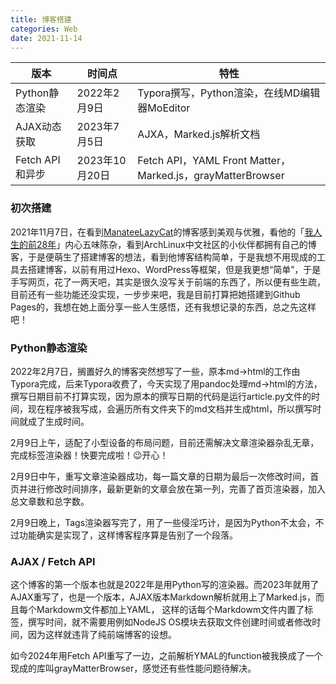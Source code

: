 ```yaml
---
title: 博客搭建
categories: Web
date: 2021-11-14
---
```


 | 版本|时间点 |特性
 | --- | --- | --- |
 | Python静态渲染 |2022年2月9日|Typora撰写，Python渲染，在线MD编辑器MoEditor|
 | AJAX动态获取 |  2023年7月5日|AJXA，Marked.js解析文档|
 | Fetch API和异步 |  2023年10月20日|Fetch API，YAML Front Matter，Marked.js，grayMatterBrowser|

### 初次搭建

2021年11月7日，在看到[ManateeLazyCat](https://manateelazycat.github.io/index.html)的博客感到美观与优雅，看他的「[我人生的前28年](https://manateelazycat.github.io/life/2016/03/03/my-life-before-28-years.html)」内心五味陈杂，看到ArchLinux中文社区的小伙伴都拥有自己的博客，于是便萌生了搭建博客的想法，看到他博客结构简单，于是我想不用现成的工具去搭建博客，以前有用过Hexo、WordPress等框架，但是我更想“简单”，于是手写网页，花了一两天吧，其实是很久没写关于前端的东西了，所以便有些生疏，目前还有一些功能还没实现，一步步来吧，我是目前打算把她搭建到Github Pages的，我想在她上面分享一些人生感悟，还有我想记录的东西，总之先这样吧！

### Python静态渲染

2022年2月7日，搁置好久的博客突然想写了一些，原本md->html的工作由Typora完成，后来Typora收费了，今天实现了用pandoc处理md->html的方法，撰写日期目前不打算实现，因为原本的撰写日期的代码是运行article.py文件的时间，现在程序被我写成，会遍历所有文件夹下的md文档并生成html，所以撰写时间就成了生成时间。

2月9日上午，适配了小型设备的布局问题，目前还需解决文章渲染器杂乱无章，完成标签渲染器！快要完成啦！😉开心！

2月9日中午，重写文章渲染器成功，每一篇文章的日期为最后一次修改时间，首页并进行修改时间排序，最新更新的文章会放在第一列，完善了首页渲染器，加入总文章数和总字数。

2月9日晚上，Tags渲染器写完了，用了一些侵淫巧计，是因为Python不太会，不过功能确实是实现了，这样博客程序算是告别了一个段落。

### AJAX / Fetch API

这个博客的第一个版本也就是2022年是用Python写的渲染器。而2023年就用了AJAX重写了，也是一个版本，AJAX版本Markdown解析就用上了Marked.js，而且每个Markdowm文件都加上YAML，
这样的话每个Markdowm文件内置了标签，撰写时间，就不需要用例如NodeJS OS模块去获取文件创建时间或者修改时间，因为这样就违背了纯前端博客的设想。

如今2024年用Fetch API重写了一边，之前解析YMAL的function被我换成了一个现成的库叫grayMatterBrowser，感觉还有些性能问题待解决。


